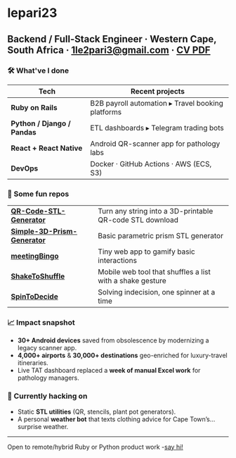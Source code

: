 # lepari23
## Backend / Full-Stack Engineer · Western Cape, South Africa · **[1le2pari3@gmail.com](mailto:1le2pari3@gmail.com)** · **[CV PDF](https://github.com/lepari23/CV/blob/main/lepari23%20CV.md)**

### 🛠 What've I done  
| Tech | Recent projects |
|------|-----------------|
| **Ruby on Rails** | B2B payroll automation ▸ Travel booking platforms |
| **Python / Django / Pandas** | ETL dashboards ▸ Telegram trading bots |
| **React + React Native** | Android QR-scanner app for pathology labs |
| **DevOps** | Docker · GitHub Actions · AWS (ECS, S3) |

### 🚀 Some fun repos
| | |
|---|---|
| **[QR-Code-STL-Generator](https://github.com/lepari23/QR-Code-STL-Generator)** | Turn any string into a 3D-printable QR-code STL download |
| **[Simple-3D-Prism-Generator](https://github.com/lepari23/Simple-3D-Prism-Generator)** | Basic parametric prism STL generator |
| **[meetingBingo](https://github.com/lepari23/meetingBingo)** | Tiny web app to gamify basic interactions |
| **[ShakeToShuffle](https://github.com/lepari23/ShakeToShuffle)** | Mobile web tool that shuffles a list with a shake gesture |
| **[SpinToDecide](https://github.com/lepari23/SpinToDecide)** | Solving indecision, one spinner at a time |

### 📈 Impact snapshot
* **30+ Android devices** saved from obsolescence by modernizing a legacy scanner app.  
* **4,000+ airports** & **30,000+ destinations** geo-enriched for luxury-travel itineraries.  
* Live TAT dashboard replaced a **week of manual Excel work** for pathology managers.

### 🌱 Currently hacking on
* Static **STL utilities** (QR, stencils, plant pot generators).  
* A personal **weather bot** that texts clothing advice for Cape Town’s... surprise weather.


---


Open to remote/hybrid Ruby or Python product work -[say hi!](mailto:1le2pari3@gmail.com)